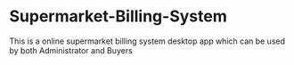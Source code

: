 # Supermarket-Billing-System
This is a online supermarket billing system desktop app which can be used by both Administrator and Buyers
